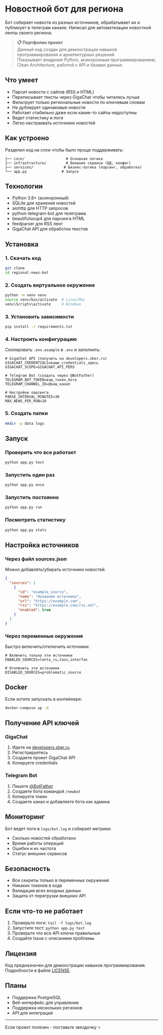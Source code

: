 # Новостной бот для региона

Бот собирает новости из разных источников, обрабатывает их и публикует в телеграм канале. Написал для автоматизации новостной ленты своего региона.

> **📋 Портфолио проект**  
> Данный код создан для демонстрации навыков программирования и архитектурных решений.  
> Показывает владение Python, асинхронным программированием, Clean Architecture, работой с API и базами данных.

## Что умеет

- Парсит новости с сайтов (RSS и HTML)
- Переписывает тексты через GigaChat чтобы читались лучше
- Фильтрует только региональные новости по ключевым словам
- Не дублирует одинаковые новости
- Работает стабильно даже если какие-то сайты недоступны
- Ведет статистику и логи
- Легко настраивать источники новостей

## Как устроено

Разделил код на слои чтобы было проще поддерживать:

```
├── core/                   # Основная логика
├── infrastructure/         # Внешние сервисы (БД, конфиг)
├── services/              # Бизнес-логика (парсинг, обработка)
└── app.py                # Запуск
```

## Технологии

- Python 3.8+ (асинхронный)
- SQLite для хранения новостей
- aiohttp для HTTP запросов
- python-telegram-bot для телеграма
- beautifulsoup4 для парсинга HTML
- feedparser для RSS лент
- GigaChat API для обработки текстов

## Установка

### 1. Скачать код

```bash
git clone
cd regional-news-bot
```

### 2. Создать виртуальное окружение

```bash
python -m venv venv
source venv/bin/activate  # Linux/Mac
venv\Scripts\activate     # Windows
```

### 3. Установить зависимости

```bash
pip install -r requirements.txt
```

### 4. Настроить конфигурацию

Скопировать `.env.example` в `.env` и заполнить:

```env
# GigaChat API (получить на developers.sber.ru)
GIGACHAT_CREDENTIALS=ваши_credentials_здесь
GIGACHAT_SCOPE=GIGACHAT_API_PERS

# Telegram Bot (создать через @BotFather)
TELEGRAM_BOT_TOKEN=ваш_токен_бота
TELEGRAM_CHANNEL_ID=@ваш_канал

# Настройки парсинга
PARSE_INTERVAL_MINUTES=30
MAX_NEWS_PER_RUN=10
```

### 5. Создать папки

```bash
mkdir -p data logs
```

## Запуск

### Проверить что все работает

```bash
python app.py test
```

### Запустить один раз

```bash
python app.py once
```

### Запустить постоянно

```bash
python app.py run
```

### Посмотреть статистику

```bash
python app.py stats
```

## Настройка источников

### Через файл sources.json

Можно добавлять/убирать источники новостей:

```json
{
  "sources": [
    {
      "id": "example_source",
      "name": "Название источника",
      "url": "https://example.com",
      "rss": "https://example.com/rss.xml",
      "enabled": true
    }
  ]
}
```

### Через переменные окружения

Быстро включить/отключить источники:

```env
# Включить только эти источники
ENABLED_SOURCES=lenta_ru,tass,interfax

# Отключить эти источники
DISABLED_SOURCES=problematic_source
```

## Docker

Если хотите запускать в контейнере:

```bash
docker-compose up -d
```

## Получение API ключей

### GigaChat

1. Идете на [developers.sber.ru](https://developers.sber.ru/)
2. Регистрируетесь
3. Создаете проект GigaChat API
4. Копируете credentials

### Telegram Bot

1. Пишете [@BotFather](https://t.me/BotFather)
2. Создаете бота командой `/newbot`
3. Копируете токен
4. Создаете канал и добавляете бота как админа

## Мониторинг

Бот ведет логи в `logs/bot.log` и собирает метрики:
- Сколько новостей обработано
- Время работы операций
- Ошибки и их частота
- Статус внешних сервисов

## Безопасность

- Все секреты только в переменных окружения
- Никаких токенов в коде
- Валидация всех входных данных
- Защита от перегрузки внешних API

## Если что-то не работает

1. Проверьте логи: `tail -f logs/bot.log`
2. Запустите тест: `python app.py test`
3. Проверьте что все API ключи правильные
4. Создайте Issue с описанием проблемы

## Лицензия

Код предназначен для демонстрации навыков программирования. Подробности в файле [LICENSE](LICENSE).

## Планы

- Поддержка PostgreSQL
- Веб-интерфейс для управления
- Поддержка нескольких регионов
- API для интеграций

---

Если проект полезен - поставьте звездочку ⭐